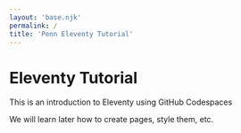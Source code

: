 ```yaml
---
layout: 'base.njk'
permalink: /
title: 'Penn Eleventy Tutorial'
---
```

# Eleventy Tutorial

This is an introduction to Eleventy using GitHub Codespaces

We will learn later how to create pages, style them, etc.